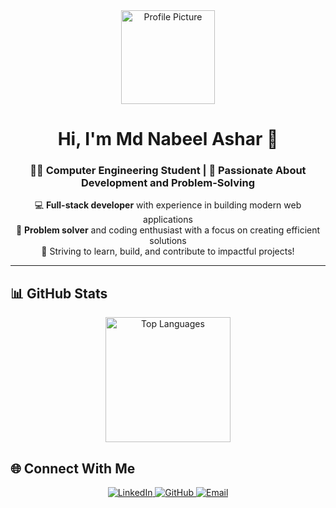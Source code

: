 <div align="center">
  <img src="https://github.com/m-d-nabeel.png" width="150" height="150" alt="Profile Picture">
  
  # Hi, I'm Md Nabeel Ashar 👋
  
  ### 👨‍🎓 Computer Engineering Student | 🚀 Passionate About Development and Problem-Solving
  
  💻 **Full-stack developer** with experience in building modern web applications  
  🧠 **Problem solver** and coding enthusiast with a focus on creating efficient solutions  
  🌟 Striving to learn, build, and contribute to impactful projects!
  
  ---
</div>

## 📊 GitHub Stats


<div align="center" style="display: flex; justify-content: center; align-items: center; gap: 20px;">
  <img src="https://github-readme-stats.vercel.app/api/top-langs/?username=m-d-nabeel&layout=compact&hide=jupyter%20notebook&theme=tokyonight" 
       alt="Top Languages" height="200px">
</div>


<!--   <img src="https://github-readme-streak-stats.herokuapp.com/?user=m-d-nabeel&theme=tokyonight" alt="Contribution Streak" height="200px"> -->

## 🌐 Connect With Me

<div align="center">
  <a href="https://www.linkedin.com/in/m-d-nabeel" target="_blank">
    <img alt="LinkedIn" src="https://img.shields.io/badge/LinkedIn-%230077B5.svg?&style=for-the-badge&logo=linkedin&logoColor=white" />
  </a>
  <a href="https://github.com/m-d-nabeel" target="_blank">
    <img alt="GitHub" src="https://img.shields.io/badge/GitHub-181717.svg?&style=for-the-badge&logo=github&logoColor=white" />
  </a>
  <a href="mailto:asharnabeel137@gmail.com" target="_blank">
    <img alt="Email" src="https://img.shields.io/badge/Email-D14836.svg?&style=for-the-badge&logo=gmail&logoColor=white" />
  </a>
</div>
